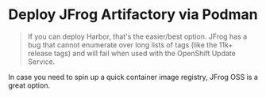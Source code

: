 # Deploy JFrog Artifactory via Podman

> If you can deploy Harbor, that's the easier/best option.  JFrog has a bug that cannot enumerate over long lists of tags (like the 11k+ release tags) and will fail when used with the OpenShift Update Service.

In case you need to spin up a quick container image registry, JFrog OSS is a great option.